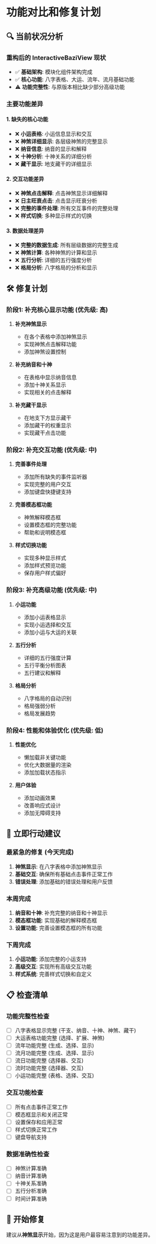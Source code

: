 # 功能对比和修复计划

## 🔍 当前状况分析

### 重构后的 InteractiveBaziView 现状
- ✅ **基础架构**: 模块化组件架构完成
- ✅ **核心功能**: 八字表格、大运、流年、流月基础功能
- ⚠️ **功能完整性**: 与原版本相比缺少部分高级功能

### 主要功能差异

#### 1. **缺失的核心功能**
- ❌ **小运表格**: 小运信息显示和交互
- ❌ **神煞详细显示**: 各层级神煞的完整显示
- ❌ **纳音信息**: 纳音的显示和解释
- ❌ **十神分析**: 十神关系的详细分析
- ❌ **藏干显示**: 地支藏干的详细显示

#### 2. **交互功能差异**
- ❌ **神煞点击解释**: 点击神煞显示详细解释
- ❌ **日主旺衰点击**: 点击显示旺衰分析
- ❌ **完整的事件处理**: 所有交互事件的完整处理
- ❌ **样式切换**: 多种显示样式的切换

#### 3. **数据处理差异**
- ❌ **完整的数据生成**: 所有层级数据的完整生成
- ❌ **神煞计算**: 各种神煞的计算和显示
- ❌ **五行分析**: 详细的五行强度分析
- ❌ **格局分析**: 八字格局的分析和显示

## 🛠️ 修复计划

### 阶段1: 补充核心显示功能 (优先级: 高)
1. **补充神煞显示**
   - 在各个表格中添加神煞显示
   - 实现神煞点击解释功能
   - 添加神煞设置控制

2. **补充纳音和十神**
   - 在表格中显示纳音信息
   - 添加十神关系显示
   - 实现相关的点击解释

3. **补充藏干显示**
   - 在地支下方显示藏干
   - 添加藏干的权重显示
   - 实现藏干点击功能

### 阶段2: 补充交互功能 (优先级: 中)
1. **完善事件处理**
   - 添加所有缺失的事件监听器
   - 实现完整的用户交互
   - 添加键盘快捷键支持

2. **完善模态框功能**
   - 神煞解释模态框
   - 设置模态框的完整功能
   - 帮助和说明模态框

3. **样式切换功能**
   - 实现多种显示样式
   - 添加样式预览功能
   - 保存用户样式偏好

### 阶段3: 补充高级功能 (优先级: 中)
1. **小运功能**
   - 添加小运表格显示
   - 实现小运选择和交互
   - 添加小运与大运的关联

2. **五行分析**
   - 详细的五行强度计算
   - 五行平衡分析图表
   - 五行建议和解释

3. **格局分析**
   - 八字格局的自动识别
   - 格局强弱分析
   - 格局发展趋势

### 阶段4: 性能和体验优化 (优先级: 低)
1. **性能优化**
   - 懒加载非关键功能
   - 优化大数据量的渲染
   - 添加加载状态指示

2. **用户体验**
   - 添加动画效果
   - 改善响应式设计
   - 添加无障碍支持

## 🎯 立即行动建议

### 最紧急的修复 (今天完成)
1. **神煞显示**: 在八字表格中添加神煞显示
2. **基础交互**: 确保所有基础点击事件正常工作
3. **错误处理**: 添加基础的错误处理和用户反馈

### 本周完成
1. **纳音和十神**: 补充完整的纳音和十神显示
2. **模态框功能**: 实现基础的解释模态框
3. **设置功能**: 完善设置模态框的所有功能

### 下周完成
1. **小运功能**: 添加完整的小运支持
2. **高级交互**: 实现所有高级交互功能
3. **样式系统**: 完善样式切换和自定义

## 📋 检查清单

### 功能完整性检查
- [ ] 八字表格显示完整 (干支、纳音、十神、神煞、藏干)
- [ ] 大运表格功能完整 (选择、扩展、神煞)
- [ ] 流年功能完整 (生成、选择、显示)
- [ ] 流月功能完整 (生成、选择、显示)
- [ ] 流日功能完整 (选择器、交互)
- [ ] 流时功能完整 (选择器、交互)
- [ ] 小运功能完整 (表格、选择、交互)

### 交互功能检查
- [ ] 所有点击事件正常工作
- [ ] 模态框显示和关闭正常
- [ ] 设置保存和应用正常
- [ ] 样式切换正常工作
- [ ] 键盘导航支持

### 数据准确性检查
- [ ] 神煞计算准确
- [ ] 纳音计算准确
- [ ] 十神关系准确
- [ ] 五行分析准确
- [ ] 时间计算准确

## 🚀 开始修复

建议从**神煞显示**开始，因为这是用户最容易注意到的功能差异。
